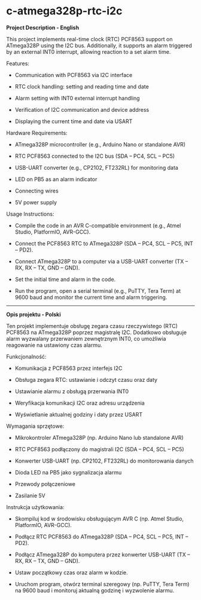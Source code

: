# c-atmega328p-rtc-i2c

**Project Description - English**

This project implements real-time clock (RTC) PCF8563 support on ATmega328P using the I2C bus. Additionally, it supports an alarm triggered by an external INT0 interrupt, allowing reaction to a set alarm time.

Features:

- Communication with PCF8563 via I2C interface

- RTC clock handling: setting and reading time and date

- Alarm setting with INT0 external interrupt handling

- Verification of I2C communication and device address

- Displaying the current time and date via USART

Hardware Requirements:

- ATmega328P microcontroller (e.g., Arduino Nano or standalone AVR)

- RTC PCF8563 connected to the I2C bus (SDA – PC4, SCL – PC5)

- USB-UART converter (e.g., CP2102, FT232RL) for monitoring data

- LED on PB5 as an alarm indicator

- Connecting wires

- 5V power supply

Usage Instructions:

- Compile the code in an AVR C-compatible environment (e.g., Atmel Studio, PlatformIO, AVR-GCC).

- Connect the PCF8563 RTC to ATmega328P (SDA – PC4, SCL – PC5, INT – PD2).

- Connect ATmega328P to a computer via a USB-UART converter (TX – RX, RX – TX, GND – GND).

- Set the initial time and alarm in the code.

- Run the program, open a serial terminal (e.g., PuTTY, Tera Term) at 9600 baud and monitor the current time and alarm triggering.

---------------------------------------------------------------------------------------------------------------------------------------------------------------

**Opis projektu - Polski**

Ten projekt implementuje obsługę zegara czasu rzeczywistego (RTC) PCF8563 na ATmega328P poprzez magistralę I2C. Dodatkowo obsługuje alarm wyzwalany przerwaniem zewnętrznym INT0, co umożliwia reagowanie na ustawiony czas alarmu.

Funkcjonalność:

- Komunikacja z PCF8563 przez interfejs I2C

- Obsługa zegara RTC: ustawianie i odczyt czasu oraz daty

- Ustawianie alarmu z obsługą przerwania INT0

- Weryfikacja komunikacji I2C oraz adresu urządzenia

- Wyświetlanie aktualnej godziny i daty przez USART

Wymagania sprzętowe:

- Mikrokontroler ATmega328P (np. Arduino Nano lub standalone AVR)

- RTC PCF8563 podłączony do magistrali I2C (SDA – PC4, SCL – PC5)

- Konwerter USB-UART (np. CP2102, FT232RL) do monitorowania danych

- Dioda LED na PB5 jako sygnalizacja alarmu

- Przewody połączeniowe

- Zasilanie 5V

Instrukcja użytkowania:

- Skompiluj kod w środowisku obsługującym AVR C (np. Atmel Studio, PlatformIO, AVR-GCC).

- Podłącz RTC PCF8563 do ATmega328P (SDA – PC4, SCL – PC5, INT – PD2).

- Podłącz ATmega328P do komputera przez konwerter USB-UART (TX – RX, RX – TX, GND – GND).

- Ustaw początkowy czas oraz alarm w kodzie.

- Uruchom program, otwórz terminal szeregowy (np. PuTTY, Tera Term) na 9600 baud i monitoruj aktualną godzinę i wyzwolenie alarmu.
